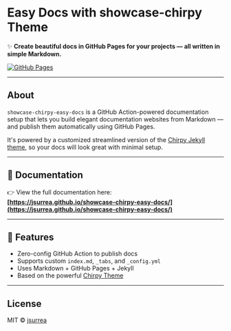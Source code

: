 # Easy Docs with showcase-chirpy Theme

✨ **Create beautiful docs in GitHub Pages for your projects — all written in
simple Markdown.**

[![GitHub Pages](https://img.shields.io/badge/docs-online-blue)](https://jsurrea.github.io/showcase-chirpy-easy-docs/)

---

## About

`showcase-chirpy-easy-docs` is a GitHub Action-powered documentation setup that
lets you build elegant documentation websites from Markdown — and publish them
automatically using GitHub Pages.

It's powered by a customized streamlined version of the
[Chirpy Jekyll theme](https://github.com/jsurrea/showcase-chirpy-theme), so your
docs will look great with minimal setup.

---

## 📘 Documentation

👉 View the full documentation here:  
**[https://jsurrea.github.io/showcase-chirpy-easy-docs/](https://jsurrea.github.io/showcase-chirpy-easy-docs/)**

---

## 🚀 Features

- Zero-config GitHub Action to publish docs
- Supports custom `index.md`, `_tabs`, and `_config.yml`
- Uses Markdown + GitHub Pages + Jekyll
- Based on the powerful [Chirpy Theme](https://chirpy.cotes.page/)

---

## License

MIT © [jsurrea](https://github.com/jsurrea)
